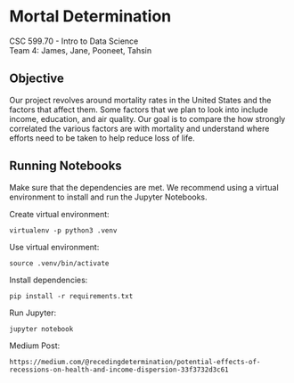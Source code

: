 # Mortal Determination
CSC 599.70 - Intro to Data Science  
Team 4: James, Jane, Pooneet, Tahsin
## Objective
Our project revolves around mortality rates in the United States and the factors that affect them. Some factors that we plan to look into include income, education, and air quality. Our goal is to compare the how strongly correlated the various factors are with mortality and understand where efforts need to be taken to help reduce loss of life.

## Running Notebooks
Make sure that the dependencies are met. We recommend using a virtual environment to install and run the Jupyter Notebooks.

Create virtual environment:
```
virtualenv -p python3 .venv
```

Use virtual environment:
```
source .venv/bin/activate
```

Install dependencies:
```
pip install -r requirements.txt
```

Run Jupyter:
```
jupyter notebook
```
Medium Post:
```
https://medium.com/@recedingdetermination/potential-effects-of-recessions-on-health-and-income-dispersion-33f3732d3c61
```
